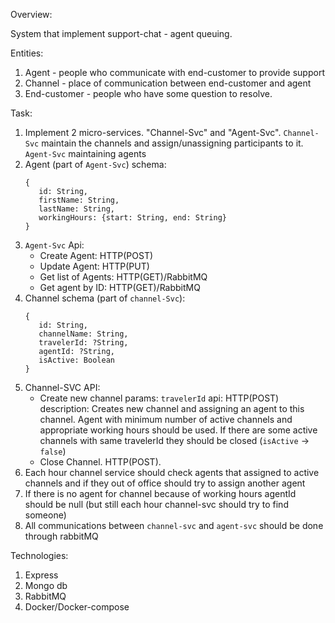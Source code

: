 Overview:

System that implement support-chat - agent queuing. 

Entities:
1. Agent - people who communicate with end-customer to provide support
2. Channel - place of communication between end-customer and agent
3. End-customer - people who have some question to resolve.

Task:
1. Implement 2 micro-services. "Channel-Svc" and "Agent-Svc". `Channel-Svc` maintain the channels and assign/unassigning participants to it. `Agent-Svc` maintaining agents
2. Agent (part of `Agent-Svc`) schema:
   ```
   {
      id: String,
      firstName: String,
      lastName: String,
      workingHours: {start: String, end: String} 
   }
   ```
3. `Agent-Svc` Api: 
   - Create Agent: HTTP(POST)
   - Update Agent: HTTP(PUT)
   - Get list of Agents: HTTP(GET)/RabbitMQ 
   - Get agent by ID: HTTP(GET)/RabbitMQ 
4. Channel schema (part of `channel-Svc`):
   ```
   {
      id: String,
      channelName: String,
      travelerId: ?String,
      agentId: ?String,
      isActive: Boolean
   }
   ```
5. Channel-SVC API:
   - Create new channel
      params: `travelerId`
      api: HTTP(POST)
      description: Creates new channel and assigning an agent to this channel. Agent with minimum number of active channels and appropriate working hours should be used. If there are some active channels with same travelerId they should be closed (`isActive` -> `false`)
   - Close Channel. HTTP(POST).
6. Each hour channel service should check agents that assigned to active channels and if they out of office should try to assign another agent
7. If there is no agent for channel because of working hours agentId should be null (but still each hour channel-svc should try to find someone)
8. All communications between `channel-svc` and `agent-svc` should be done through rabbitMQ

Technologies:
1. Express
2. Mongo db
3. RabbitMQ
4. Docker/Docker-compose